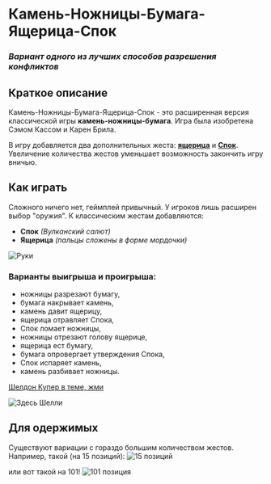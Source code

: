 # Камень-Ножницы-Бумага-Ящерица-Спок
###  *Вариант одного из лучших способов разрешения конфликтов*

 ## **Краткое описание** 
 Камень-Ножницы-Бумага-Ящерица-Спок - это расширенная версия классической игры __камень-ножницы-бумага__. Игра была изобретена Сэмом Кассом и Карен Брила. 
 
 В игру добавляется два дополнительных жеста: __[ящерица](https://en.wikipedia.org/wiki/Lizard "Ящерицы. ссылка на Wiki")__ и __[Спок](https://en.wikipedia.org/wiki/Spock "Спок. ссылка на Wiki")__. Увеличение количества жестов уменьшает возможность закончить игру вничью. 

 ## **Как играть**
 Сложного ничего нет, геймплей привычный. У игроков лишь расширен выбор "оружия".
 К классическим жестам добавляются:
 
 + **Спок** *(Вулканский салют)*
 + **Ящерица** *(пальцы сложены в форме мордочки)*

 ![Руки](https://upload.wikimedia.org/wikipedia/commons/thumb/a/ad/Pierre_ciseaux_feuille_l%C3%A9zard_spock_aligned.svg/330px-Pierre_ciseaux_feuille_l%C3%A9zard_spock_aligned.svg.png "Жесты по часовой стрелке с верхнего: ножницы, бумага, камень, ящерица, Спок.")

 ### **Варианты выигрыша и проигрыша:**
 
* ножницы разрезают бумагу,
* бумага накрывает камень,
* камень давит ящерицу,
* ящерица отравляет Спока,
* Спок ломает ножницы,
* ножницы отрезают голову ящерице,
* ящерица ест бумагу,
* бумага опровергает утверждения Спока,
* Спок испаряет камень,
* камень разбивает ножницы.

[Шелдон Купер в теме, жми](https://youtu.be/YwmP_FWa5ME "ссылка на видео из Теории Большого Взрыва")

![Здесь Шелли](https://cdn.fishki.net/upload/post/201501/17/1391250/8b741368a41b0dcf8e100663dd08de54.jpg)

  ## **Для одержимых**

Существуют вариации с гораздо большим количеством жестов. Например, такой (на 15 позиций):
![15 позиций](http://4.bp.blogspot.com/-k0c72NEYIAw/U7O5YOACqEI/AAAAAAAAEtI/GCMC4X6zcCY/s1600/2.jpg)

или вот такой на 101!
![101 позиция](https://img2.joyreactor.cc/pics/comment/%D1%82%D0%B5%D0%BE%D1%80%D0%B8%D1%8F-%D0%B1%D0%BE%D0%BB%D1%8C%D1%88%D0%BE%D0%B3%D0%BE-%D0%B2%D0%B7%D1%80%D1%8B%D0%B2%D0%B0-%D1%81%D0%B5%D1%80%D0%B8%D0%B0%D0%BB%D1%8B-%D0%BA%D0%B0%D0%BC%D0%B5%D0%BD%D1%8C-%D0%BD%D0%BE%D0%B6%D0%BD%D0%B8%D1%86%D1%8B-%D0%B1%D1%83%D0%BC%D0%B0%D0%B3%D0%B0-%D1%8F%D1%89%D0%B5%D1%80%D0%B8%D1%86%D0%B0-%D1%81%D0%BF%D0%BE%D0%BA-%D0%BF%D0%B5%D1%81%D0%BE%D1%87%D0%BD%D0%B8%D1%86%D0%B0-475250.jpeg)

